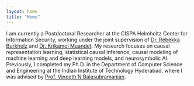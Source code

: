 ```yaml
---
layout: home
title: "Home"
---
```

I am currently a Postdoctoral Researcher at the CISPA Helmholtz Center for Information Security, working under the joint supervision of [Dr. Rebekka Burkholz](https://sites.google.com/view/rebekkaburkholz/) and [Dr. Krikamol Muandet](https://www.krikamol.org/). My research focuses on causal representation learning, statistical causal inference, causal modeling of machine learning and deep learning models, and neurosymbolic AI. Previously, I completed my Ph.D. in the Department of Computer Science and Engineering at the Indian Institute of Technology Hyderabad, where I was advised by [Prof. Vineeth N Balasubramanian](https://people.iith.ac.in/vineethnb/index.html). 